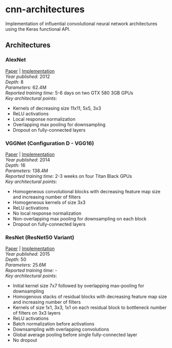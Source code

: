 # cnn-architectures

Implementation of influential convolutional neural network architectures using the Keras functional API.

## Architectures

### AlexNet
[Paper](https://papers.nips.cc/paper/2012/file/c399862d3b9d6b76c8436e924a68c45b-Paper.pdf) | [Implementation](https://github.com/s-themis/cnn-architectures/blob/main/architectures/alexnet.py)\
*Year published:* 2012\
*Depth:* 8\
*Parameters:* 62.4M\
*Reported training time:* 5-6 days on two GTX 580 3GB GPUs\
*Key architectural points*:
* Kernels of decreasing size 11x11, 5x5, 3x3
* ReLU activations
* Local response normalization
* Overlapping max pooling for downsampling
* Dropout on fully-connected layers

### VGGNet (Configuration D - VGG16)
[Paper](https://arxiv.org/pdf/1409.1556.pdf) | [Implementation](https://github.com/s-themis/cnn-architectures/blob/main/architectures/vggnet.py)\
*Year published:* 2014\
*Depth:* 16\
*Parameters:* 138.4M\
*Reported training time:* 2-3 weeks on four Titan Black GPUs\
*Key architectural points*:
* Homogeneous convolutional blocks with decreasing feature map size and increasing number of filters
* Homogeneous kernels of size 3x3
* ReLU activations
* No local response normalization
* Non-overlapping max pooling for downsampling on each block
* Dropout on fully-connected layers

### ResNet (ResNet50 Variant)
[Paper](https://arxiv.org/pdf/1512.03385.pdf) | [Implementation](https://github.com/s-themis/cnn-architectures/blob/main/architectures/resnet.py)\
*Year published:* 2015\
*Depth:* 50\
*Parameters:* 25.6M\
*Reported training time:* -\
*Key architectural points*:
* Initial kernel size 7x7 followed by overlapping max-pooling for downsampling
* Homogenous stacks of residual blocks with decreasing feature map size and increasing number of filters
* Kernels of size 1x1, 3x3, 1x1 on each residual block to bottleneck number of filters on 3x3 layers
* ReLU activations
* Batch normalization before activations
* Downsampling with overlapping convolutions
* Global average pooling before single fully-connected layer
* No dropout
